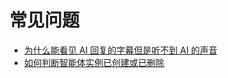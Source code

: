 # 常见问题

- [为什么能看见 AI 回复的字幕但是听不到 AI 的声音](/aiagent-server/faq/ai-no-sound)
- [如何判断智能体实例已创建或已删除](/aiagent-server/faq/instance-has-been-created-or-deleted)
